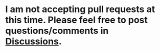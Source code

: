 # I am not accepting pull requests at this time. Please feel free to post questions/comments in [Discussions](https://github.com/blevine/keycloak-graphql/discussions).

